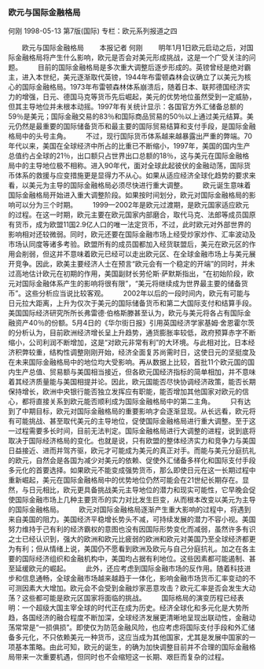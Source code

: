 ### 欧元与国际金融格局
何刚
1998-05-13
第7版(国际)
专栏：欧元系列报道之四

　　欧元与国际金融格局
　　本报记者  何刚
　　明年1月1日欧元启动之后，对国际金融格局将产生什么影响，欧元是否会对美元形成挑战，这是一个广受关注的问题。
　　目前的国际金融格局是多次重大调整后逐步形成的。英镑曾经是绝对霸主，进入本世纪，美元逐渐取代英镑，1944年布雷顿森林会议确立了以美元为核心的国际金融格局。1973年布雷顿森林体系崩溃后，随着日本、联邦德国经济实力的增强，日元、德国马克等货币先后崛起，美元的优势地位虽然受到一定威胁，但其主导地位并未根本动摇。1997年有关统计显示：各国官方外汇储备总额的59％是美元；国际金融交易的83％和国际商品贸易的50％以上通过美元结算。美元仍然是最重要的国际储备货币和最主要的国际贸易结算和支付手段，是国际金融格局中的头号主角。
　　不过，现行国际货币体系越来越暴露出严重的弊端。70年代以来，美国在全球经济中所占的比重已不断缩小，1997年，美国的国内生产总值约占全球的21％，出口额只占世界出口总额的18％，这与美元在国际金融格局中的主导地位极不相称。进入90年代，面对全球此起彼伏的金融动荡，国际货币体系的救援与应变措施更是显得力不从心。如果从适应经济全球化趋势的要求来看，以美元为主导的国际金融格局必须尽快进行重大调整。
　　欧元诞生意味着国际金融格局开始进入重大调整阶段。如果按时间划分，欧元对国际金融格局的影响可以分为三个时期。
　　1999—2002年是欧元过渡期，是欧元国家适应欧元的过程。在这一时期，欧元主要在欧元国家内部磨合，取代马克、法郎等成员国原有货币，成为欧盟11国2.9亿人口的唯一法定货币，不过，此时欧元对外部世界的影响相对还较微弱。同时，欧元还要在国际金融市场上经受炒家炒作、汇率波动及市场认同度等诸多考验。欧盟所有的成员国都加入经货联盟后，美元在欧元区的作用会削弱，但这并不意味着欧元已经可以走出欧元区、在全球金融市场上与美元展开竞争。因此，欧美主要经济人士在预言“欧元会有一个稳定的开端”的同时，并未过高地估计欧元在初期的作用，美国副财长劳伦斯·萨默斯指出，“在初始阶段，欧元对国际金融体系产生的影响将很有限”，“美元将继续成为世界最主要的储备货币”。这些分析应当说比较客观。
　　2002年以后的一段时间内，欧元有可能与日元拉大距离，上升为仅次于美元的国际储备货币和第二大国际支付和结算手段。美国国际经济研究所所长弗雷德·伯格斯滕甚至认为，欧元与美元将各占有国际金融资产40％的份额。5月4日的《华尔街日报》引用英国经济学家基姆·舍恩霍尔茨的分析认为，目前欧洲经济增长呈上升趋势，通货膨胀率较低，政府预算赤字不断缩小，公司利润不断增加，这是“对欧元非常有利”的大环境。与此相对比，日本经济积弊较重，结构性调整刚刚开始，经济全面复苏尚需时日，这使日元的坚挺度及在未来国际金融格局中的地位均大受影响。再从数据上比较，首批11个欧元国的国内生产总值、贸易额与美国相当接近，但各欧元国经济指标的简单相加，并不意味着其经济质量能与美国相提并论。因此，欧元国能否尽快协调经济政策，能否长期保持增长，欧洲中央银行能否独立发挥应有职能，能否增加其他国家对欧元的信心，都将直接关系到欧元能否顺利成为国际金融格局中的第二主角。
　　只有达到了中期目标，欧元对国际金融格局的重要影响才会逐渐显现。从长远看，欧元将有可能挑战、甚至取代美元的主导地位，促使国际金融格局进行重大调整。至于这一过程需要多长时间，目前无法判定。国际金融格局进行大调整的进程，说到底将取决于国际经济格局的变化。也就是说，只有欧盟的整体经济实力和竞争力与美国日益接近、进而并驾齐驱，欧元才可能成为美元的真正对手。而能与美元分庭抗礼的欧元，自然会是各国为减少对美元的依赖、促使外汇储备多样化和国际支付手段多元化的首要选择。如果欧元不能变成强势货币，那么即使日元在这一长期过程中重新崛起，美元在国际金融格局中的优势地位仍然可能会在21世纪长期存在。显然，与日元相比，欧元更具备挑战美元主导地位的潜力和现实可能性，它早晚会促使国际金融市场上几种主要货币的实力对比发生巨变，从而根本改变以美元为主导的国际金融格局。
　　欧元对国际金融格局逐渐产生重大影响的过程中，将遇到来自美国的阻力。美国经济平稳增长势头不减，可持续发展的潜力不容小视。美国努力维持于己有利的经济霸权的意图也没有因国际形势变化而减弱，虽然许多有识之士已经认识到，强大的欧洲和欧元比疲弱的欧洲和欧元对美国乃至全球经济都更为有利；但从情绪上说，美国仍不愿看到欧洲及欧元与自己分庭抗礼。加之在各主要的国际经济组织和金融机构中，美国均占据有利地位。这些因素都可能遏制、甚至延缓欧元的崛起。
　　此外，还应考虑到国际金融市场的反作用。随着科技进步和信息通畅，全球金融市场越来越趋于一体化，影响金融市场货币汇率变动的不可测因素大大增加。欧元会不会受到金融炒家恶意攻击？欧元汇率是否会发生大动荡？这些都可能是欧元区国家将面临的挑战。
　　国际格局的演变历程已经表明：一个超级大国主宰全球的时代正在成为历史。经济全球化和多元化是大势所趋，各国经济的融合程度不断加深，全球经济发展更清晰地呈现出联动性，金融动荡常常是“一损俱损”。即使仅为防范金融风险，也应考虑将国际支付手段和外汇储备多元化，不只依赖美元一种货币，这应当成为其他国家，尤其是发展中国家的一项基本策略。由此可知，欧元的诞生，的确为加快调整目前并不合理的国际金融格局带来一次重要机遇，但同时也不会缩短这一长期、艰巨而复杂的过程。

